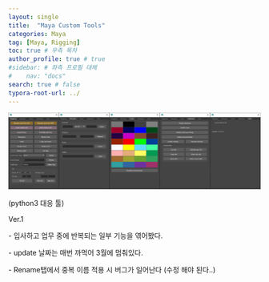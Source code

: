 ```yaml
---
layout: single
title:  "Maya Custom Tools"
categories: Maya
tag: [Maya, Rigging]
toc: true # 우측 목차
author_profile: true # true
#sidebar: # 좌측 프로필 대체
#    nav: "docs"
search: true # false
typora-root-url: ../
---
```




![img](/images/2022-10-25-back004/img.png)

(python3 대응 툴)

Ver.1

\- 입사하고 업무 중에 반복되는 일부 기능을 엮어봤다.

\- update 날짜는 매번 까먹어 3월에 멈춰있다.

\- Rename탭에서 중복 이름 적용 시 버그가 일어난다 (수정 해야 된다..)